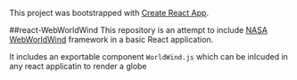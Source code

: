 This project was bootstrapped with [Create React App](https://github.com/facebookincubator/create-react-app).

##react-WebWorldWind
This repository is an attempt to include [NASA WebWorldWind](https://github.com/NASAWorldWind/WebWorldWind) framework
in a basic React application.

It includes an exportable component  `WorldWind.js`  which can be inlcuded in any react applicatin to render a globe
